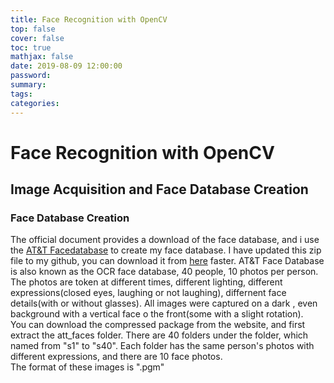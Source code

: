 ```yaml
---
title: Face Recognition with OpenCV
top: false
cover: false
toc: true
mathjax: false
date: 2019-08-09 12:00:00
password:
summary:
tags:
categories:
---
```


# Face Recognition with OpenCV

## Image Acquisition and Face Database Creation

### Face Database Creation
The official document provides a download of the face database, and i use the [AT&T Facedatabase](http://www.cl.cam.ac.uk/research/dtg/attarchive/facedatabase.html) to create my face database. I have updated this zip file to my github, you can download it from [here](att_faces.zip) faster.
AT&T Face Database is also known as the OCR face database, 40 people, 10 photos per person. The photos are token at different times, different lighting, different expressions(closed eyes, laughing or not laughing), differnent face details(with or without glasses). All images were captured on a dark , even background with a vertical face o the front(some with a slight rotation).    
You can download the compressed package from the website, and first extract the att_faces folder. There are 40 folders under the folder, which named from "s1" to "s40". Each folder has the same person's photos with different expressions, and there are 10 face photos.    
The format of these images is ".pgm"

